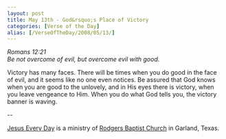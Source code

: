 ```yaml
---
layout: post
title: May 13th - God&rsquo;s Place of Victory
categories: [Verse of the Day]
alias: [/VerseOfTheDay/2008/05/13/]
---
```


_Romans 12:21  
Be not overcome of evil, but overcome evil with good._

Victory has many faces. There will be times when you do good in the
face of evil, and it seems like no one even notices. Be assured that
God knows when you are good to the unlovely, and in His eyes there is
victory, when you leave vengeance to Him. When you do what God tells
you, the victory banner is waving.

 --

<a href=http://jesuseveryday.net>Jesus Every Day</a> is a ministry of <a href=http://rodgersbaptist.net>Rodgers Baptist Church</a> in Garland, Texas.
